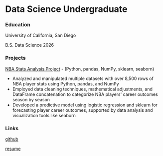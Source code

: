 # Data Science Undergraduate

### Education
University of California, San Diego

B.S. Data Science 2026

### Projects
[NBA Stats Analysis Project](https://github.com/danielbirman28/NBA_Stats_Analysis_Project) - (Python, pandas, NumPy, sklearn, seaborn)
- Analyzed and manipulated multiple datasets with over 8,500 rows of NBA player stats using Python, pandas, and NumPy
- Employed data cleaning techniques, mathematical adjustments, and DataFrame concatenation to categorize NBA players' career outcomes season by season
- Developed a predictive model using logistic regression and sklearn for forecasting player career outcomes, supported by data analysis and visualization tools like seaborn

### Links
[github](https://github.com/danielbirman28)

[resume](https://docs.google.com/document/d/113q53QnoPq2EzEXJj2FVPxVrnrm9setfLbE5BVbI3Zo/edit?usp=sharing)
